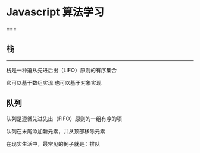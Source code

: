# Javascript 算法学习
===

## 栈
--------

栈是一种遵从先进后出（LIFO）原则的有序集合

它可以基于数组实现 也可以基于对象实现

## 队列

队列是遵循先进先出（FIFO）原则的一组有序的项

队列在末尾添加新元素，并从顶部移除元素

在现实生活中，最常见的例子就是：排队

